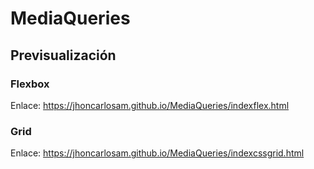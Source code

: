 # MediaQueries

## Previsualización
### Flexbox
Enlace: https://jhoncarlosam.github.io/MediaQueries/indexflex.html
### Grid
Enlace: https://jhoncarlosam.github.io/MediaQueries/indexcssgrid.html
